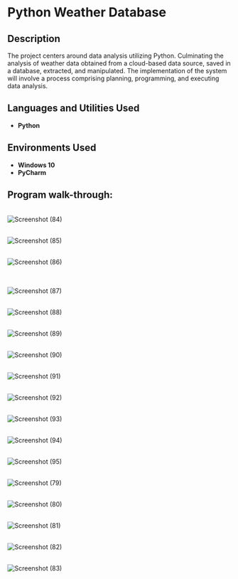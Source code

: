 # Python Weather Database


<h2>Description</h2>
The project centers around data analysis utilizing Python. Culminating the analysis of weather data obtained from a cloud-based data source, saved in a database, extracted, and manipulated. The implementation of the system will involve a process comprising planning, programming, and executing data analysis.
<br />


<h2>Languages and Utilities Used</h2>

- <b>Python</b> 


<h2>Environments Used </h2>

- <b>Windows 10</b> 
- <b>PyCharm</b> 

<h2>Program walk-through:</h2>

<p align="center">

<br />![Screenshot (84)](https://github.com/Radel024/IT-Fundamentals-/assets/137848295/dbd04d50-db3e-40fc-8396-f1f47ec2ccb8)
<br />

<br />![Screenshot (85)](https://github.com/Radel024/IT-Fundamentals-/assets/137848295/2957cd92-b904-47f3-a8c1-ea33d06bff45)
<br />

<br />![Screenshot (86)](https://github.com/Radel024/IT-Fundamentals-/assets/137848295/d14c5560-958d-4282-a7a9-ad459c995d3d)
<br />
<br />

<br />![Screenshot (87)](https://github.com/Radel024/IT-Fundamentals-/assets/137848295/713b0dd6-8e15-4eb0-aecc-3e63e2130d1f)
<br />

<br />![Screenshot (88)](https://github.com/Radel024/IT-Fundamentals-/assets/137848295/8a215b3d-e11f-4365-ac94-b5eeedb8bc50)
<br />

<br />![Screenshot (89)](https://github.com/Radel024/IT-Fundamentals-/assets/137848295/4bdfd580-5220-45e4-8dce-b59fc8b46f62)
<br />

<br/>![Screenshot (90)](https://github.com/Radel024/IT-Fundamentals-/assets/137848295/91a9f535-2fce-4a48-8da2-74aaac7b32e2)
<br />

<br/>![Screenshot (91)](https://github.com/Radel024/IT-Fundamentals-/assets/137848295/c0be652f-0772-4d73-b9fe-818482966b53)
<br/>

<br/>![Screenshot (92)](https://github.com/Radel024/IT-Fundamentals-/assets/137848295/4eee17f6-598a-4531-a302-987302c8a2ba)
<br/>


<br/>![Screenshot (93)](https://github.com/Radel024/IT-Fundamentals-/assets/137848295/e6a4b798-2706-446c-ab82-d6b1bf2d3780)
<br/>

<br/>![Screenshot (94)](https://github.com/Radel024/IT-Fundamentals-/assets/137848295/2c8f963d-bb5f-485e-a098-f8703304e040)
<br/>

<br/>![Screenshot (95)](https://github.com/Radel024/IT-Fundamentals-/assets/137848295/d6f7285e-26ba-493f-9783-97c4be85ea5d)
<br/>

<br/>![Screenshot (79)](https://github.com/Radel024/IT-Fundamentals-/assets/137848295/6b8fbbf9-91b3-4b08-a54c-ec6485492d1b)
<br/>


<br/>![Screenshot (80)](https://github.com/Radel024/IT-Fundamentals-/assets/137848295/e0737271-cfe5-424a-831e-c2d0c3cf27b8)
<br/>

<br/>![Screenshot (81)](https://github.com/Radel024/IT-Fundamentals-/assets/137848295/ac0f4e58-4269-45c4-ac1b-4cd5dd2c47ea)
<br/>


<br/>![Screenshot (82)](https://github.com/Radel024/IT-Fundamentals-/assets/137848295/8f984dc3-7783-4587-a2ae-3a0dea739be4)
<br/>


<br/>![Screenshot (83)](https://github.com/Radel024/IT-Fundamentals-/assets/137848295/e8afea93-0b96-42a5-a2be-3e99e14fd67f)
<br/>
<br/>

<!--
 ```diff
- text in red
+ text in green
! text in orange
# text in gray
@@ text in purple (and bold)@@
```
--!>
